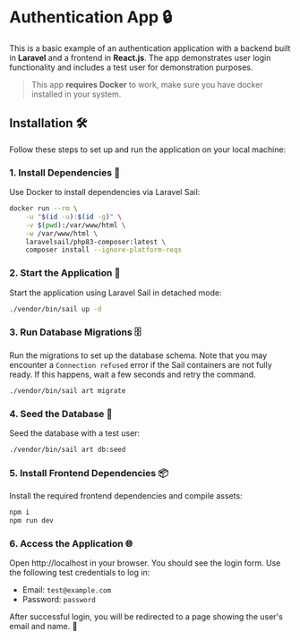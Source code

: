 # Authentication App 🔒

This is a basic example of an authentication application with a backend built in **Laravel** and a frontend in **React.js**. The app demonstrates user login functionality and includes a test user for demonstration purposes. 

> This app **requires Docker** to work, make sure you have docker installed in your system. 

## Installation 🛠️

Follow these steps to set up and run the application on your local machine:

### 1. Install Dependencies 🧰

Use Docker to install dependencies via Laravel Sail:

```bash
docker run --rm \
    -u "$(id -u):$(id -g)" \
    -v $(pwd):/var/www/html \
    -w /var/www/html \
    laravelsail/php83-composer:latest \
    composer install --ignore-platform-reqs
```

### 2. Start the Application 🚀

Start the application using Laravel Sail in detached mode:

```bash
./vendor/bin/sail up -d
```

### 3. Run Database Migrations 🗄️

Run the migrations to set up the database schema. Note that you may encounter a `Connection refused` error if the Sail containers are not fully ready. If this happens, wait a few seconds and retry the command.

```bash
./vendor/bin/sail art migrate
```

### 4. Seed the Database 🌱

Seed the database with a test user:

```bash
./vendor/bin/sail art db:seed
```

### 5. Install Frontend Dependencies 📦

Install the required frontend dependencies and compile assets:

```bash
npm i
npm run dev
```
### 6. Access the Application 🌐

Open http://localhost in your browser. You should see the login form. Use the following test credentials to log in:

- Email: `test@example.com`
- Password: `password`

After successful login, you will be redirected to a page showing the user's email and name. 🎉


